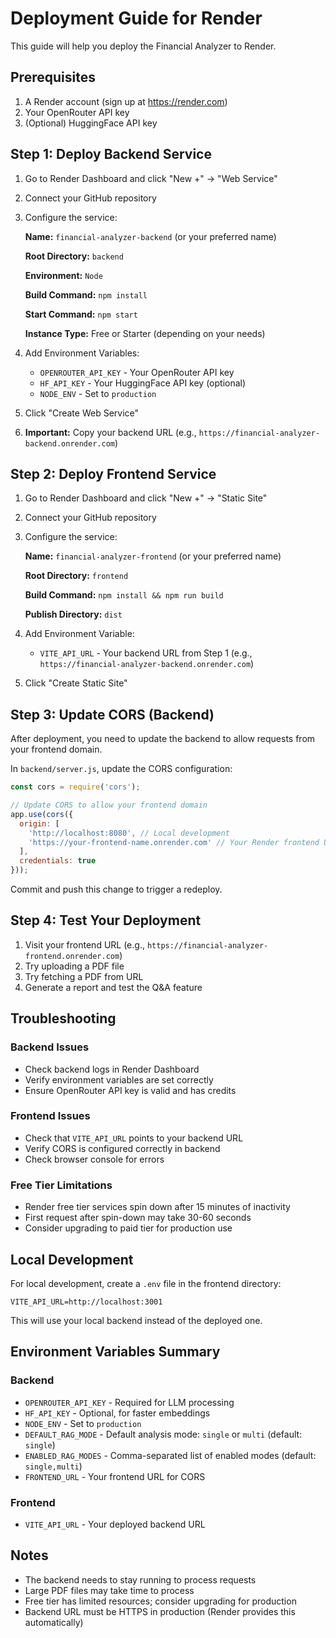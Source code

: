 # Deployment Guide for Render

This guide will help you deploy the Financial Analyzer to Render.

## Prerequisites

1. A Render account (sign up at https://render.com)
2. Your OpenRouter API key
3. (Optional) HuggingFace API key

## Step 1: Deploy Backend Service

1. Go to Render Dashboard and click "New +" → "Web Service"
2. Connect your GitHub repository
3. Configure the service:

   **Name:** `financial-analyzer-backend` (or your preferred name)
   
   **Root Directory:** `backend`
   
   **Environment:** `Node`
   
   **Build Command:** `npm install`
   
   **Start Command:** `npm start`
   
   **Instance Type:** Free or Starter (depending on your needs)

4. Add Environment Variables:
   - `OPENROUTER_API_KEY` - Your OpenRouter API key
   - `HF_API_KEY` - Your HuggingFace API key (optional)
   - `NODE_ENV` - Set to `production`

5. Click "Create Web Service"

6. **Important:** Copy your backend URL (e.g., `https://financial-analyzer-backend.onrender.com`)

## Step 2: Deploy Frontend Service

1. Go to Render Dashboard and click "New +" → "Static Site"
2. Connect your GitHub repository
3. Configure the service:

   **Name:** `financial-analyzer-frontend` (or your preferred name)
   
   **Root Directory:** `frontend`
   
   **Build Command:** `npm install && npm run build`
   
   **Publish Directory:** `dist`

4. Add Environment Variable:
   - `VITE_API_URL` - Your backend URL from Step 1 (e.g., `https://financial-analyzer-backend.onrender.com`)

5. Click "Create Static Site"

## Step 3: Update CORS (Backend)

After deployment, you need to update the backend to allow requests from your frontend domain.

In `backend/server.js`, update the CORS configuration:

```javascript
const cors = require('cors');

// Update CORS to allow your frontend domain
app.use(cors({
  origin: [
    'http://localhost:8080', // Local development
    'https://your-frontend-name.onrender.com' // Your Render frontend URL
  ],
  credentials: true
}));
```

Commit and push this change to trigger a redeploy.

## Step 4: Test Your Deployment

1. Visit your frontend URL (e.g., `https://financial-analyzer-frontend.onrender.com`)
2. Try uploading a PDF file
3. Try fetching a PDF from URL
4. Generate a report and test the Q&A feature

## Troubleshooting

### Backend Issues

- Check backend logs in Render Dashboard
- Verify environment variables are set correctly
- Ensure OpenRouter API key is valid and has credits

### Frontend Issues

- Check that `VITE_API_URL` points to your backend URL
- Verify CORS is configured correctly in backend
- Check browser console for errors

### Free Tier Limitations

- Render free tier services spin down after 15 minutes of inactivity
- First request after spin-down may take 30-60 seconds
- Consider upgrading to paid tier for production use

## Local Development

For local development, create a `.env` file in the frontend directory:

```
VITE_API_URL=http://localhost:3001
```

This will use your local backend instead of the deployed one.

## Environment Variables Summary

### Backend
- `OPENROUTER_API_KEY` - Required for LLM processing
- `HF_API_KEY` - Optional, for faster embeddings
- `NODE_ENV` - Set to `production`
- `DEFAULT_RAG_MODE` - Default analysis mode: `single` or `multi` (default: `single`)
- `ENABLED_RAG_MODES` - Comma-separated list of enabled modes (default: `single,multi`)
- `FRONTEND_URL` - Your frontend URL for CORS

### Frontend
- `VITE_API_URL` - Your deployed backend URL

## Notes

- The backend needs to stay running to process requests
- Large PDF files may take time to process
- Free tier has limited resources; consider upgrading for production
- Backend URL must be HTTPS in production (Render provides this automatically)
